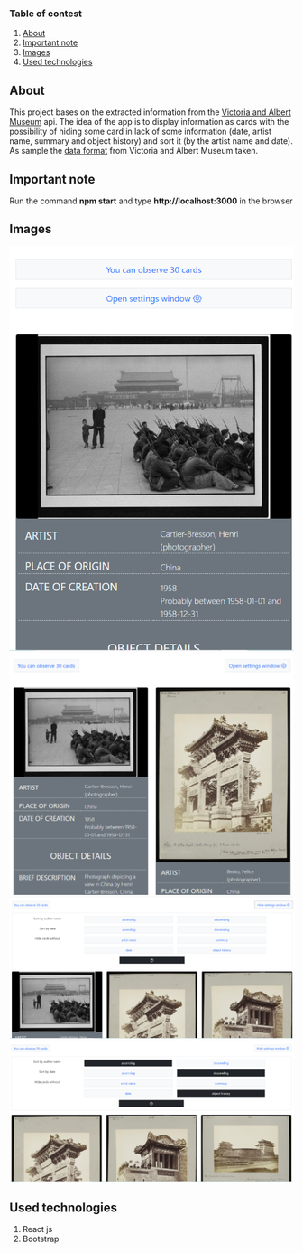 ### Table of contest
1. [About](#about)
2. [Important note](#important-note)
2. [Images](#images)
3. [Used technologies](#used-technologies)

<a name="about"></a>
## About

This project bases on the extracted information from 
the [Victoria and Albert Museum](https://www.vam.ac.uk/) api.
The idea of the app is to display information as cards with
the possibility of hiding some card in lack of some information
(date, artist name, summary and object history) and sort it
(by the artist name and date). As sample the [data format](https://collections.vam.ac.uk/item/O1055401/photograph-beato-felice/) from 
Victoria and Albert Museum taken.

<a name="important-note"></a>
## Important note
Run the command **npm start** and type **http://localhost:3000** in the browser

<a name="images"></a>
## Images
![Post](src/app/images/Screenshot%202021-09-23%20213728.png)
![Post](src/app/images/Screenshot%202021-09-23%20213743.png)
![Post](src/app/images/Screenshot%202021-09-23%20213807.png)
![Post](src/app/images/Screenshot%202021-09-23%20213830.png)

<a name="used-technologies"></a>
## Used technologies
1. React js
2. Bootstrap